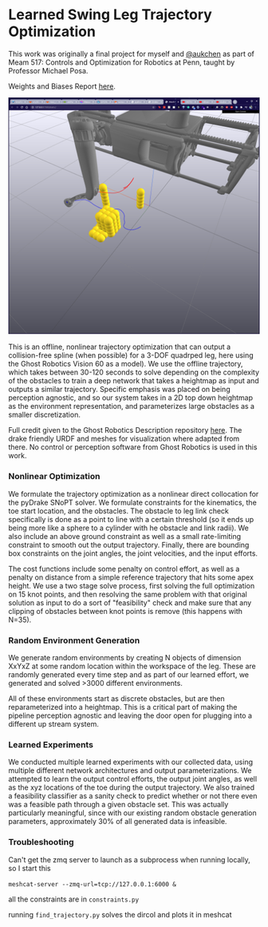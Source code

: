 # Learned Swing Leg Trajectory Optimization

This work was originally a final project for myself and [@aukchen](https://github.com/aukchen) as part of Meam 517: Controls and Optimization for Robotics at Penn, taught by Professor Michael Posa.

Weights and Biases Report [here](https://wandb.ai/akulkarni/517_final/reports/Meam-517-Trial-Comparison--VmlldzozNjM0Mzc). 

![](readme_img/random_env.png)

This is an offline, nonlinear trajectory optimization that can output a collision-free spline (when possible) for a 3-DOF
quadrped leg, here using the Ghost Robotics Vision 60 as a model). We use the offline trajectory, which takes between
30-120 seconds to solve depending on the complexity of the obstacles to train a deep network that takes a heightmap as input
and outputs a similar trajectory. Specific emphasis was placed on being perception agnostic, and so our system takes in a 2D 
top down heightmap as the environment representation, and parameterizes large obstacles as a smaller discretization.

Full credit given to the Ghost Robotics Description repository [here](https://gitlab.com/ghostrobotics/ghost_description/). The drake friendly URDF and meshes for visualization where adapted from there. No control or perception software from Ghost Robotics is used in this work.

### Nonlinear Optimization

We formulate the trajectory optimization as a nonlinear direct collocation for the pyDrake SNoPT solver. We formulate constraints
for the kinematics, the toe start location, and the obstacles. The obstacle to leg link check specifically is done as a point to line 
with a certain threshold (so it ends up being more like a sphere to a cylinder with he obstacle and link radii). We also include an above ground constraint
as well as a small rate-limiting constraint to smooth out the output trajectory. Finally, there are bounding box constraints
on the joint angles, the joint velocities, and the input efforts.

The cost functions include some penalty on control effort, as well as a penalty on distance from a simple reference trajectory
that hits some apex height. We use a two stage solve process, first solving the full optimization on 15 knot points, and
then resolving the same problem with that original solution as input to do a sort of "feasibility" check and make sure
that any clipping of obstacles between knot points is remove (this happens with N=35). 

### Random Environment Generation

We generate random environments by creating N objects of dimension XxYxZ at some random location within the workspace of the leg.
These are randomly generated every time step and as part of our learned effort, we generated and solved >3000 different environments.

All of these environments start as discrete obstacles, but are then reparameterized into a heightmap. This is a critical 
part of making the pipeline perception agnostic and leaving the door open for plugging into a different up stream system.

### Learned Experiments

We conducted multiple learned experiments with our collected data, using multiple different network architectures and
output parameterizations. We attempted to learn the output control efforts, the output joint angles, as well as the xyz locations
of the toe during the output trajectory. We also trained a feasibility classifier as a sanity check to predict whether
or not there even was a feasible path through a given obstacle set. This was actually particularly meaningful, since with
our existing random obstacle generation parameters, approximately 30% of all generated data is infeasible.

### Troubleshooting
Can't get the zmq server to launch as a subprocess when running locally, so I start this 

`meshcat-server --zmq-url=tcp://127.0.0.1:6000 &`

all the constraints are in `constraints.py`

running `find_trajectory.py` solves the dircol and plots it in meshcat